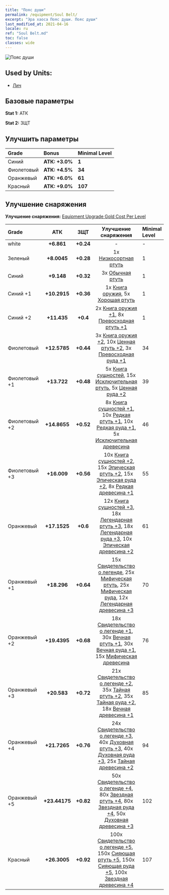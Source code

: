 ```yaml
---
title: "Пояс души"
permalink: /equipment/Soul Belt/
excerpt: "Эра хаоса Пояс души. Пояс души"
last_modified_at: 2021-04-16
locale: ru
ref: "Soul Belt.md"
toc: false
classes: wide
---
```


  ![Пояс души](/images/e/e_3053.png)

## Used by Units:

* [Лич](/ru/units/Lich/) 


## Базовые параметры
 **Stat 1:** АТК

 **Stat 2:** ЗЩТ

## Улучшить параметры

  |     Grade    |   Bonus | Minimal Level | 
  |:-------------|:--------|:--------------| 
  | Синий | **АТК: +3.0%** | **1** | 
  | Фиолетовый | **АТК: +4.5%** | **34** | 
  | Оранжевый | **АТК: +6.0%** | **61** | 
  | Красный | **АТК: +9.0%** | **107** | 


## Улучшение снаряжения
 **Улучшение снаряжения:** [Equipment Upgrade Gold Cost Per Level](/equipment/EquipmentUpgradeCostPerLevel/) 

  |          Grade      | АТК | ЗЩТ | Улучшение снаряжения | Minimal Level |
  |:--------------------|:---------:|:---------:|:----------------:|:--------------|
  | white | **+6.861** | **+0.24** | - | - |
  | Зеленый | **+8.0045** | **+0.28** | 1x [Низкосортная ртуть](/ru/Items/mat_2/) | 1 |
  | Синий | **+9.148** | **+0.32** | 3x [Обычная ртуть](/ru/Items/mat_8/) | 1 |
  | Синий +1 | **+10.2915** | **+0.36** | 1x [Книга оружия](/ru/Items/mat_18/), 5x [Хорошая ртуть](/ru/Items/mat_14/) | 1 |
  | Синий +2 | **+11.435** | **+0.4** | 2x [Книга оружия +1](/ru/Items/mat_25/), 8x [Превосходная ртуть +1](/ru/Items/mat_21/) | 1 |
  | Фиолетовый | **+12.5785** | **+0.44** | 3x [Книга оружия +2](/ru/Items/mat_32/), 10x [Ценная ртуть +2](/ru/Items/mat_28/), 3x [Превосходная руда +1](/ru/Items/mat_19/) | 34 |
  | Фиолетовый +1 | **+13.722** | **+0.48** | 5x [Книга сущностей](/ru/Items/mat_39/), 15x [Исключительная ртуть](/ru/Items/mat_35/), 5x [Ценная руда +2](/ru/Items/mat_26/) | 39 |
  | Фиолетовый +2 | **+14.8655** | **+0.52** | 8x [Книга сущностей +1](/ru/Items/mat_46/), 10x [Редкая ртуть +1](/ru/Items/mat_42/), 10x [Редкая руда +1](/ru/Items/mat_40/), 5x [Исключительная древесина](/ru/Items/mat_34/) | 46 |
  | Фиолетовый +3 | **+16.009** | **+0.56** | 10x [Книга сущностей +2](/ru/Items/mat_53/), 15x [Эпическая ртуть +2](/ru/Items/mat_49/), 15x [Эпическая руда +2](/ru/Items/mat_47/), 8x [Редкая древесина +1](/ru/Items/mat_41/) | 55 |
  | Оранжевый | **+17.1525** | **+0.6** | 12x [Книга сущностей +3](/ru/Items/mat_60/), 18x [Легендарная ртуть +3](/ru/Items/mat_56/), 18x [Легендарная руда +3](/ru/Items/mat_54/), 10x [Эпическая древесина +2](/ru/Items/mat_48/) | 61 |
  | Оранжевый +1 | **+18.296** | **+0.64** | 15x [Свидетельство о легенде](/ru/Items/mat_67/), 25x [Мифическая ртуть](/ru/Items/mat_63/), 25x [Мифическая руда](/ru/Items/mat_61/), 12x [Легендарная древесина +3](/ru/Items/mat_55/) | 70 |
  | Оранжевый +2 | **+19.4395** | **+0.68** | 18x [Свидетельство о легенде +1](/ru/Items/mat_74/), 30x [Вечная ртуть +1](/ru/Items/mat_70/), 30x [Вечная руда +1](/ru/Items/mat_68/), 15x [Мифическая древесина](/ru/Items/mat_62/) | 76 |
  | Оранжевый +3 | **+20.583** | **+0.72** | 21x [Свидетельство о легенде +2](/ru/Items/mat_81/), 35x [Тайная ртуть +2](/ru/Items/mat_77/), 35x [Тайная руда +2](/ru/Items/mat_75/), 18x [Вечная древесина +1](/ru/Items/mat_69/) | 85 |
  | Оранжевый +4 | **+21.7265** | **+0.76** | 24x [Свидетельство о легенде +3](/ru/Items/mat_88/), 40x [Духовная ртуть +3](/ru/Items/mat_84/), 40x [Духовная руда +3](/ru/Items/mat_82/), 25x [Тайная древесина +2](/ru/Items/mat_76/) | 94 |
  | Оранжевый +5 | **+23.44175** | **+0.82** | 50x [Свидетельство о легенде +4](/ru/Items/mat_95/), 80x [Звездная ртуть +4](/ru/Items/mat_91/), 80x [Звездная руда +4](/ru/Items/mat_89/), 50x [Духовная древесина +3](/ru/Items/mat_83/) | 102 |
  | Красный | **+26.3005** | **+0.92** | 100x [Свидетельство о легенде +5](/ru/Items/mat_102/), 150x [Сияющая ртуть +5](/ru/Items/mat_98/), 150x [Сияющая руда +5](/ru/Items/mat_96/), 100x [Звездная древесина +4](/ru/Items/mat_90/) | 107 |

